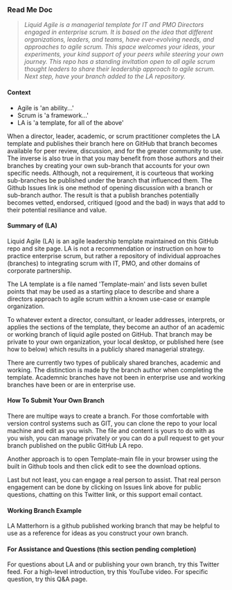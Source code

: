 ### Read Me Doc

> _Liquid Agile is a managerial template for IT and PMO Directors engaged in enterprise scrum. It is based on the idea that different organizations, leaders, and teams, have ever-evolving needs, and approaches to agile scrum. This space welcomes your ideas, your experiments, your kind support of your peers while steering your own journey. This repo has a standing invitation open to all agile scrum thought leaders to share their leadership approach to agile scrum. Next step, have your branch added to the LA repository._

#### Context
- Agile is 'an ability...'
- Scrum is 'a framework...' 
- LA is 'a template, for all of the above'

When a director, leader, academic, or scrum practitioner completes the LA template and publishes their branch here on GitHub that branch becomes available for peer review, discussion, and for the greater community to use. The inverse is also true in that you may benefit from those authors and their branches by creating your own sub-branch that accounts for your own specific needs. Although, not a requirement, it is courteous that working sub-branches be published under the branch that influenced them. 
The Github Issues link is one method of opening discussion with a branch or sub-branch author. The result is that a publish branches potentially becomes vetted, endorsed, critiqued (good and the bad) in ways that add to their potential resiliance and value. 

#### Summary of (LA)
Liquid Agile (LA) is an agile leadership template maintained on this GitHub repo and site page. LA is not a recommendation or instruction on how to practice enterprise scrum, but rather a repository of individual approaches (branches) to integrating scrum with IT, PMO, and other domains of corporate partnership.  

 The LA template is a file named 'Template-main' and lists seven bullet points that may be used as a starting place to describe and share a directors approach to agile scrum within a known use-case or example organization. 

To whatever extent a director, consultant, or leader addresses, interprets, or applies the sections of the template, they become an author of an academic or working branch of liquid agile posted on GitHub. That branch may be private to your own organization, your local desktop, or published here (see how to below) which results in a publicly shared managerial strategy.   

There are currently two types of publicaly shared branches, academic and working. The distinction is made by the branch author when completing the template. Academnic branches have not been in enterprise use and working branches have been or are in enterprise use. 


#### How To Submit Your Own Branch
There are multipe ways to create a branch. For those comfortable with version control systems such as GIT, you can clone the repo to your local machine and edit as you wish. The file and content is yours to do with as you wish, you can manage privately or you can do a pull request to get your branch published on the public GitHub LA repo. 

Another approach is to open Template-main file in your browser using the built in Github tools and then click edit to see the download options. 

Last but not least, you can engage a real person to assist. That real person engagement can be done by clicking on Issues link above for public questions, chatting on this Twitter link, or this support email contact.  

 

#### Working Branch Example
LA Matterhorn is a github published working branch that may be helpful to use as a reference for ideas as you construct your own branch.




#### For Assistance and Questions (this section pending completion)
For questions about LA and or publishing your own branch, try this Twitter feed. 
For a high-level introduction, try this YouTube video.
For specific question, try this Q&A page. 










